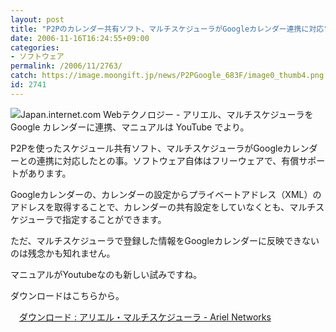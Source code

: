 ```yaml
---
layout: post
title: "P2Pのカレンダー共有ソフト、マルチスケジューラがGoogleカレンダー連携に対応"
date: 2006-11-16T16:24:55+09:00
categories:
- ソフトウェア
permalink: /2006/11/2763/
catch: https://image.moongift.jp/news/P2PGoogle_683F/image0_thumb4.png
id: 2741
---
```

[![](https://image.moongift.jp/news/P2PGoogle_683F/image0_thumb4.png)](https://image.moongift.jp/news/P2PGoogle_683F/image08.png)Japan.internet.com Webテクノロジー - アリエル、マルチスケジューラを Google カレンダーに連携、マニュアルは YouTube でより。

 

P2Pを使ったスケジュール共有ソフト、マルチスケジューラがGoogleカレンダーとの連携に対応したとの事。ソフトウェア自体はフリーウェアで、有償サポートがあります。

 

Googleカレンダーの、カレンダーの設定からプライベートアドレス（XML）のアドレスを取得することで、カレンダーの共有設定をしていなくとも、マルチスケジューラで指定することができます。

 

ただ、マルチスケジューラで登録した情報をGoogleカレンダーに反映できないのは残念かも知れません。

 

マニュアルがYoutubeなのも新しい試みですね。

 

ダウンロードはこちらから。

 

　[ダウンロード : アリエル・マルチスケジューラ - Ariel Networks](http://www.ariel-networks.com/downloads/multischeduler.html)


